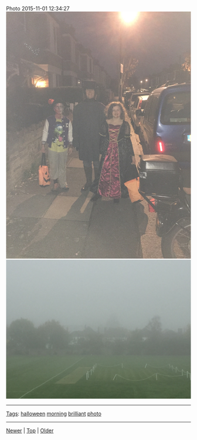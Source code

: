 <!--
title: Photo 2015-11-01 12
date: 2020-06-28T14:56:50.745Z
tags: halloween, morning, brilliant, photo
-->









Photo 2015-11-01 12:34:27
![](132328483412-0.jpg)
![](132328483412-1.jpg)

<!--BOTTOM-POST-NAVIGATION-->
---

[Tags](tags.md): [halloween](tag-halloween.md) [morning](tag-morning.md) [brilliant](tag-brilliant.md) [photo](tag-photo.md)

---

[Newer](130499315647.md) | [Top](index.md) | [Older](138341094552.md)
